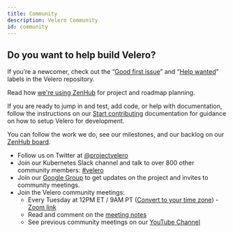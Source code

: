 ```yaml
---
title: Community
description: Velero Community
id: community
---
```

## Do you want to help build Velero?

If you’re a newcomer, check out the “[Good first issue](https://github.com/vmware-tanzu/velero/issues?q=is%3Aopen+is%3Aissue+label%3A%22Good+first+issue%22)” and “[Help wanted](https://github.com/vmware-tanzu/velero/issues?utf8=%E2%9C%93&q=is%3Aopen+is%3Aissue+label%3A%22Help+wanted%22+)” labels in the Velero repository.

Read how [we're using ZenHub](https://velero.io/docs/master/zenhub) for project and roadmap planning.

If you are ready to jump in and test, add code, or help with documentation, follow the instructions on our [Start contributing](https://velero.io/docs/master/start-contributing/) documentation for guidance on how to setup Velero for development.


You can follow the work we do, see our milestones, and our backlog on our [ZenHub board](https://app.zenhub.com/workspace/o/vmware-tanzu/velero/boards?filterLogic=all&repos=99143276).

* Follow us on Twitter at [@projectvelero](https://twitter.com/projectvelero)
* Join our Kubernetes Slack channel and talk to over 800 other community members: [#velero](https://kubernetes.slack.com/messages/velero)
* Join our [Google Group](https://groups.google.com/forum/#!forum/projectvelero) to get updates on the project and invites to community meetings.
* Join the Velero community meetings:
  * Every Tuesday at 12PM ET / 9AM PT ([Convert to your time zone](http://www.thetimezoneconverter.com/?t=09:00&tz=PT%20%28Pacific%20Time%29)) - [Zoom link](https://vmware.zoom.us/j/551441444)
  * Read and comment on the [meeting notes](https://hackmd.io/Jq6F5zqZR7S80CeDWUklkA?view)
  * See previous community meetings on our [YouTube Channel](https://www.youtube.com/playlist?list=PL7bmigfV0EqQRysvqvqOtRNk4L5S7uqwM)
